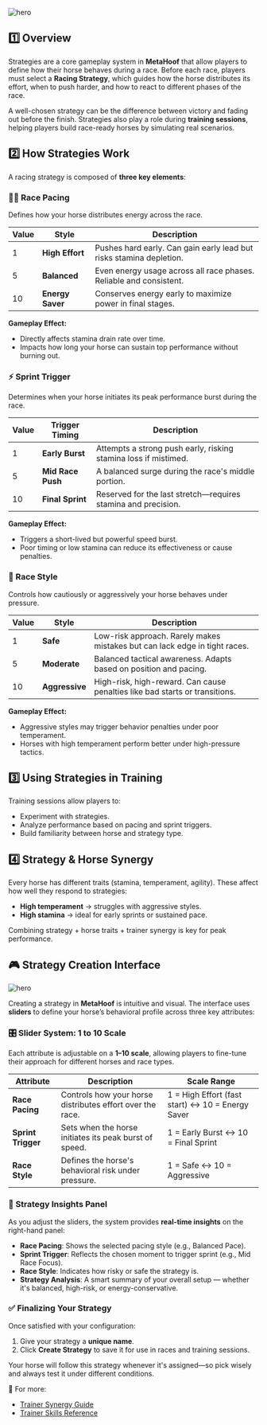 ![hero](/img/banners/STRATEGIES.png)

## 1️⃣ Overview

Strategies are a core gameplay system in **MetaHoof** that allow players to define how their horse behaves during a race. Before each race, players must select a **Racing Strategy**, which guides how the horse distributes its effort, when to push harder, and how to react to different phases of the race.

A well-chosen strategy can be the difference between victory and fading out before the finish. Strategies also play a role during **training sessions**, helping players build race-ready horses by simulating real scenarios.

## 2️⃣ How Strategies Work

A racing strategy is composed of **three key elements**:

### 🏃‍♂️ Race Pacing

Defines how your horse distributes energy across the race.

| Value | Style         | Description                                                                 |
|-------|---------------|-----------------------------------------------------------------------------|
| 1     | **High Effort** | Pushes hard early. Can gain early lead but risks stamina depletion.         |
| 5     | **Balanced**   | Even energy usage across all race phases. Reliable and consistent.          |
| 10    | **Energy Saver** | Conserves energy early to maximize power in final stages.                 |

**Gameplay Effect:**  
- Directly affects stamina drain rate over time.
- Impacts how long your horse can sustain top performance without burning out.


### ⚡ Sprint Trigger

Determines when your horse initiates its peak performance burst during the race.

| Value | Trigger Timing | Description                                                                 |
|-------|----------------|-----------------------------------------------------------------------------|
| 1     | **Early Burst** | Attempts a strong push early, risking stamina loss if mistimed.            |
| 5     | **Mid Race Push** | A balanced surge during the race's middle portion.                         |
| 10    | **Final Sprint** | Reserved for the last stretch—requires stamina and precision.              |

**Gameplay Effect:**  
- Triggers a short-lived but powerful speed burst.
- Poor timing or low stamina can reduce its effectiveness or cause penalties.


### 🎯 Race Style

Controls how cautiously or aggressively your horse behaves under pressure.

| Value | Style         | Description                                                                 |
|-------|---------------|-----------------------------------------------------------------------------|
| 1     | **Safe**       | Low-risk approach. Rarely makes mistakes but can lack edge in tight races. |
| 5     | **Moderate**   | Balanced tactical awareness. Adapts based on position and pacing.          |
| 10    | **Aggressive** | High-risk, high-reward. Can cause penalties like bad starts or transitions.|

**Gameplay Effect:**  
- Aggressive styles may trigger behavior penalties under poor temperament.
- Horses with high temperament perform better under high-pressure tactics.

## 3️⃣ Using Strategies in Training

Training sessions allow players to:

- Experiment with strategies.
- Analyze performance based on pacing and sprint triggers.
- Build familiarity between horse and strategy type.

## 4️⃣ Strategy & Horse Synergy

Every horse has different traits (stamina, temperament, agility). These affect how well they respond to strategies:

- **High temperament** → struggles with aggressive styles.
- **High stamina** → ideal for early sprints or sustained pace.

Combining strategy + horse traits + trainer synergy is key for peak performance.

## 🎮 Strategy Creation Interface

![hero](/img/create-strategies.png)

Creating a strategy in **MetaHoof** is intuitive and visual. The interface uses **sliders** to define your horse’s behavioral profile across three key attributes:

### 🎛️ Slider System: 1 to 10 Scale

Each attribute is adjustable on a **1–10 scale**, allowing players to fine-tune their approach for different horses and race types.

| Attribute          | Description                                               | Scale Range                                      |
| ------------------ | --------------------------------------------------------- | ------------------------------------------------ |
| **Race Pacing**    | Controls how your horse distributes effort over the race. | 1 = High Effort (fast start) ↔ 10 = Energy Saver |
| **Sprint Trigger** | Sets when the horse initiates its peak burst of speed.    | 1 = Early Burst ↔ 10 = Final Sprint              |
| **Race Style**     | Defines the horse's behavioral risk under pressure.       | 1 = Safe ↔ 10 = Aggressive                       |

### 🧠 Strategy Insights Panel

As you adjust the sliders, the system provides **real-time insights** on the right-hand panel:

- **Race Pacing**: Shows the selected pacing style (e.g., Balanced Pace).
- **Sprint Trigger**: Reflects the chosen moment to trigger sprint (e.g., Mid Race Focus).
- **Race Style**: Indicates how risky or safe the strategy is.
- **Strategy Analysis**: A smart summary of your overall setup — whether it's balanced, high-risk, or energy-conservative.

### ✅ Finalizing Your Strategy

Once satisfied with your configuration:

1. Give your strategy a **unique name**.
2. Click **Create Strategy** to save it for use in races and training sessions.

Your horse will follow this strategy whenever it's assigned—so pick wisely and always test it under different conditions.

🔗 For more:

- [Trainer Synergy Guide](./trainers-synergy.md)
- [Trainer Skills Reference](./trainers-skills.md)
